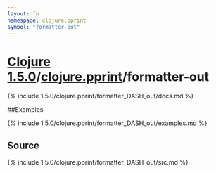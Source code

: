 ```yaml
---
layout: fn
namespace: clojure.pprint
symbol: "formatter-out"
---
```


# [Clojure 1.5.0](../../)/[clojure.pprint](../)/formatter-out

{% include 1.5.0/clojure.pprint/formatter_DASH_out/docs.md %}

##Examples

{% include 1.5.0/clojure.pprint/formatter_DASH_out/examples.md %}
## Source
{% include 1.5.0/clojure.pprint/formatter_DASH_out/src.md %}

